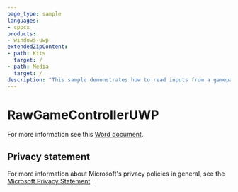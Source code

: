 ```yaml
---
page_type: sample
languages:
- cppcx
products:
- windows-uwp
extendedZipContent:
- path: Kits
  target: /
- path: Media
  target: /
description: "This sample demonstrates how to read inputs from a gamepad using RawGameController in a Universal Windows Platform (UWP) app."
---
```


# RawGameControllerUWP

For more information see this [Word document](https://github.com/microsoft/Xbox-ATG-Samples/blob/master/UWPSamples/System/RawGameControllerUWP/Readme.docx).

## Privacy statement

For more information about Microsoft's privacy policies in general, see the [Microsoft Privacy Statement](https://privacy.microsoft.com/privacystatement/).
